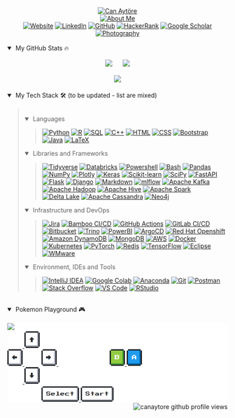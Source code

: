 <div align="center">
    <a href="https://github.com/canaytore"><img src="https://readme-typing-svg.demolab.com?lines=Can+Ayt%C3%B6re&font=Ubuntu+Mono&center=true&width=440&height=45&color=f75c7e&vCenter=true&size=28&duration=2500&pause=27500" alt="Can Aytöre" /></a>
    <br>
    <a href="https://github.com/canaytore"><img src="https://readme-typing-svg.demolab.com/?lines=big%20data%20engineer%20;industrial%20engineer%2C%20m%2Esc%2E;7%2B%20years%20of%20coding%20experience;always%20kept%20learning%20new%20things;swimmer%20sailor%20traveler%20photographer&font=Ubuntu+Mono&center=true&width=440&height=45&color=f75c7e&vCenter=true&size=22&pause=1000" alt="About Me" /></a>
    <br>
	<a href="https://canaytore.github.io"><img src="https://img.icons8.com/doodle/40/000000/domain.png" alt="Website" title="My Website"/></a>
	<a href="https://www.linkedin.com/in/canaytore"><img src="https://img.icons8.com/doodle/40/000000/linkedin.png" alt="LinkedIn" title="Connect me via LinkedIn"/></a>
    <a href="https://github.com/canaytore"><img src="https://img.icons8.com/doodle/40/000000/github.png" alt="GitHub" title="My GitHub Profile"/></a>
	<a href="https://www.hackerrank.com/canaytore"><img src="https://img.icons8.com/external-tal-revivo-filled-tal-revivo/40/000000/external-hackerrank-is-a-technology-company-that-focuses-on-competitive-programming-logo-filled-tal-revivo.png" alt="HackerRank" title="My HackerRank Profile"/></a>
    <a href="https://scholar.google.com/citations?user=mbMndyUAAAAJ=en"><img src="https://img.icons8.com/doodle/40/000000/scroll.png" alt="Google Scholar" title="My Google Scholar Profile"/></a>
    <a href="https://canaytore.github.io/photography"><img src="https://img.icons8.com/doodle/40/000000/compact-camera.png" alt="Photography" title="My Portfolio"/></a>
</div>
<br>
<details open>
    <summary>&nbsp;My GitHub Stats 🔥</summary>
    <br>
    <div align="center">
        <a href="https://github.com/canaytore"><img src="https://github-readme-stats.vercel.app/api?username=canaytore&count_private=true&show_icons=true&theme=radical&title_color=ff3068" height="165"></a>
        &nbsp;&nbsp;&nbsp;&nbsp;
        <a href="https://github.com/canaytore"><img src="https://github-readme-stats.vercel.app/api/top-langs/?username=canaytore&theme=radical&layout=compact&langs_count=6&title_color=ff3068" height="165"></a>
        <br><br>
        <a href="https://github.com/canaytore"><img src="http://github-readme-streak-stats.herokuapp.com/?user=canaytore&theme=radical&date_format=M%20j%5B%2C%20Y%5D&ring=ff3068&fire=ff3068&sideNums=ff3068" height="165"></a>
    </div>
</details>
<br>
<details open>
    <summary>&nbsp;My Tech Stack 🛠 (to be updated - list are mixed)</summary>
    <blockquote>
        <br>
        <details open>
            <summary>&nbsp;Languages</summary>
            <blockquote>
                <div align="left">
                    <a href="https://github.com/canaytore"><img alt="Python" src="https://img.shields.io/badge/-Python-000?logo=python"></a>
                    <a href="https://github.com/canaytore"><img alt="R" src="https://img.shields.io/badge/-R-000?logo=r&logoColor=276DC3"></a>
                    <a href="https://github.com/canaytore"><img alt="SQL" src="https://img.shields.io/badge/-SQL-000?logo=MySQL"></a>    
                    <a href="https://github.com/canaytore"><img alt="C++" src="https://img.shields.io/badge/-C++-000?logo=c%2B%2B&logoColor=00599C"></a>
                    <a href="https://github.com/canaytore"><img alt="HTML" src="https://img.shields.io/badge/-HTML-000?logo=html5"></a>
                    <a href="https://github.com/canaytore"><img alt="CSS" src="https://img.shields.io/badge/-CSS-000?logo=css3&logoColor=1572B6"></a>
                    <a href="https://github.com/canaytore"><img alt="Bootstrap" src="https://img.shields.io/badge/-Bootstrap-000?logo=bootstrap"></a>
                    <a href="https://github.com/canaytore"><img alt="Java" src="https://img.shields.io/badge/-Java-000?logo=java&logoColor=FFA518"></a>
		    <a href="https://github.com/canaytore"><img alt="LaTeX" src="https://img.shields.io/badge/-LaTeX-000?logo=latex&logoColor=008080"></a>
                </div>
            </blockquote>
        </details>
        <details open>
            <summary>&nbsp;Libraries and Frameworks</summary>
            <blockquote>
                <div align="left">
		    <a href="https://github.com/canaytore"><img alt="Tidyverse" src="https://img.shields.io/badge/-Tidyverse-000?logo=tidyverse&logoColor=white"></a>
		    <a href="https://github.com/canaytore"><img alt="Databricks" src="https://img.shields.io/badge/-Databricks-000?logo=databricks&logoColor=FF3621"></a>
                    <a href="https://github.com/canaytore"><img alt="Powershell" src="https://img.shields.io/badge/-Powershell-000?logo=powershell&logoColor=5391FE"></a>
		    <a href="https://github.com/canaytore"><img alt="Bash" src="https://img.shields.io/badge/-Bash-000?logo=gnu-bash&logoColor=4EAA25"></a>
		    <a href="https://github.com/canaytore"><img alt="Pandas" src="https://img.shields.io/badge/-Pandas-000?logo=pandas"></a>
                    <a href="https://github.com/canaytore"><img alt="NumPy" src="https://img.shields.io/badge/-Numpy-000?logo=numpy&logoColor=F90"></a>
		    <a href="https://github.com/canaytore"><img alt="Plotly" src="https://img.shields.io/badge/-Plotly-000?logo=plotly&logoColor=3F4F75"></a>
                    <a href="https://github.com/canaytore"><img alt="Keras" src="https://img.shields.io/badge/-Keras-000?logo=Keras&logoColor=f73636"></a>
                    <a href="https://github.com/canaytore"><img alt="Scikit-learn" src="https://img.shields.io/badge/-sklearn-000?logo=scikitlearn"></a>
		    <a href="https://github.com/canaytore"><img alt="SciPy" src="https://img.shields.io/badge/-Scipy-000?logo=scipy&logoColor=8CAAE6"></a>
                    <a href="https://github.com/canaytore"><img alt="FastAPI" src="https://img.shields.io/badge/-FastAPI-000?logo=fastapi"></a>
                    <a href="https://github.com/canaytore"><img alt="Flask" src="https://img.shields.io/badge/-Django-000?logo=django&logoColor=092E20"></a>
                    <a href="https://github.com/canaytore"><img alt="Django" src="https://img.shields.io/badge/-Flask-000?logo=flask"></a>
                    <a href="https://github.com/canaytore"><img alt="Markdown" src="https://img.shields.io/badge/-Markdown-000?logo=markdown"></a>
		    <a href="https://github.com/canaytore"><img alt="mlflow" src="https://img.shields.io/badge/-mlflow-000?logo=mlflow"></a>
		    <a href="https://github.com/canaytore"><img alt="Apache Kafka" src="https://img.shields.io/badge/-Apache%20Kafka-000?logo=apache-kafka"></a>
		    <a href="https://github.com/canaytore"><img alt="Apache Hadoop" src="https://img.shields.io/badge/-Apache%20Hadoop-000?logo=apache-hadoop&logoColor=66CCFF"></a>
		    <a href="https://github.com/canaytore"><img alt="Apache Hive" src="https://img.shields.io/badge/-Apache%20Hive-000?logo=apache-hive&logoColor=FDEE21"></a>
		    <a href="https://github.com/canaytore"><img alt="Apache Spark" src="https://img.shields.io/badge/-Apache%20Spark-000?logo=apache-spark&logoColor=E25A1C"></a>
		    <a href="https://github.com/canaytore"><img alt="Delta Lake" src="https://img.shields.io/badge/-Delta%20Lake-000?logo=delta&logoColor=white"></a>
		    <a href="https://github.com/canaytore"><img alt="Apache Cassandra" src="https://img.shields.io/badge/-Apache%20Cassandra-000?logo=apache%20cassandra&logoColor=1287B1"></a>
		    <a href="https://github.com/canaytore"><img alt="Neo4j" src="https://img.shields.io/badge/-Neo4j-000?logo=neo4j&logoColor=4581C3"></a>
                </div>
            </blockquote>
        </details>
        <details open>
            <summary>&nbsp;Infrastructure and DevOps</summary>
            <blockquote>
                <div align="left">
		    <a href="https://github.com/canaytore"><img alt="Jira" src ="https://img.shields.io/badge/-Jira-000?logo=jira&logoColor=0052CC"></a>
		    <a href="https://github.com/canaytore"><img alt="Bamboo CI/CD" src ="https://img.shields.io/badge/-Bamboo%20CI/CD-000?logo=bamboo&logoColor=0052CC"></a>
		    <a href="https://github.com/canaytore"><img alt="GitHub Actions" src ="https://img.shields.io/badge/-GitHub%20Actions-000?logo=githubactions&logoColor=2088FF"></a>
		    <a href="https://github.com/canaytore"><img alt="GitLab CI/CD" src ="https://img.shields.io/badge/-GitLab%20CI/CD-000?logo=gitlab&logoColor=FC6D26"></a>
		    <a href="https://github.com/canaytore"><img alt="Bitbucket" src ="https://img.shields.io/badge/-Bitbucket-000?logo=bitbucket&logoColor=0052CC"></a>
		    <a href="https://github.com/canaytore"><img alt="Trino" src ="https://img.shields.io/badge/-Trino-000?logo=trino&logoColor=DD00A1"></a>
		    <a href="https://github.com/canaytore"><img alt="PowerBI" src ="https://img.shields.io/badge/-PowerBI-000?logo=powerbi&logoColor=F2C811"></a>
                    <a href="https://github.com/canaytore"><img alt="ArgoCD" src ="https://img.shields.io/badge/-ArgoCD-000?logo=argo&logoColor=EF7B4D"></a>
		    <a href="https://github.com/canaytore"><img alt="Red Hat Openshift" src ="https://img.shields.io/badge/-Red%20Hat%20Openshift-000?logo=redhatopenshift&logoColor=EE0000"></a>
		    <a href="https://github.com/canaytore"><img alt="Amazon DynamoDB" src ="https://img.shields.io/badge/-Amazon%20DynamoDB-000?logo=Amazon%20DynamoDB&logoColor=F90"></a>
		    <a href="https://github.com/canaytore"><img alt="MongoDB" src ="https://img.shields.io/badge/-MongoDB-000?&logo=mongodb&logoColor=F90"></a>
                    <a href="https://github.com/canaytore"><img alt="AWS" src ="https://img.shields.io/badge/-AWS-000?&logo=Amazon-AWS&logoColor=F90"></a>
                    <a href="https://github.com/canaytore"><img alt="Docker" src ="https://img.shields.io/badge/-Docker-000?&logo=Docker"></a>
                    <a href="https://github.com/canaytore"><img alt="Kubernetes" src ="https://img.shields.io/badge/-Kubernetes-000?&logo=Kubernetes"></a>
                    <a href="https://github.com/canaytore"><img alt="PyTorch" src ="https://img.shields.io/badge/-PyTorch-000?&logo=PyTorch"></a>
                    <a href="https://github.com/canaytore"><img alt="Redis" src ="https://img.shields.io/badge/-Redis-000?&logo=Redis"></a>
                    <a href="https://github.com/canaytore"><img alt="TensorFlow" src ="https://img.shields.io/badge/-TensorFlow-000?&logo=TensorFlow"></a>
                    <a href="https://github.com/canaytore"><img alt="Eclipse" src ="https://img.shields.io/badge/-Eclipse-000?logo=eclipse-ide&logoColor=2C2255"></a>
		    <a href="https://github.com/canaytore"><img alt="WMware" src ="https://img.shields.io/badge/-VMware-000?logo=VMware&logoColor=607078"></a>
                </div>
            </blockquote>
        </details>
        <details open>
            <summary>&nbsp;Environment, IDEs and Tools</summary>
            <blockquote>
                <div align="left">
                    <a href="https://github.com/canaytore"><img alt="IntelliJ IDEA" src="https://img.shields.io/badge/-IntelliJ%20IDEA-000?logo=intellij-idea&logoColor=F90"></a>
		    <a href="https://github.com/canaytore"><img alt="Google Colab" src="https://img.shields.io/badge/-Google%20Colab-000?logo=googlecolab&logoColor=F9AB00"></a>
		    <a href="https://github.com/canaytore"><img alt="Anaconda" src="https://img.shields.io/badge/-Anaconda-000?logo=anaconda&logoColor=44A833"></a>
		    <a href="https://github.com/canaytore"><img alt="Git" src="https://img.shields.io/badge/-Git-000?logo=git"></a>
                    <a href="https://github.com/canaytore"><img alt="Postman" src="https://img.shields.io/badge/-Postman-000?logo=postman"></a>
                    <a href="https://github.com/canaytore"><img alt="Stack Overflow" src="https://img.shields.io/badge/-Stack-000?logo=stack-overflow"></a>
                    <a href="https://github.com/canaytore"><img alt="VS Code" src="https://img.shields.io/badge/-Visual%20Studio%20Code-000?logo=visual-studio-code&logoColor=007ACC"></a>
                    <a href="https://github.com/canaytore"><img alt="RStudio" src="https://img.shields.io/badge/-RStudio-000?logo=rstudio"></a>
                </div>
            </blockquote>
        </details>
    </blockquote>
</details>
</details>
<br>
<details open>
    <summary>&nbsp;Pokemon Playground 🎮</summary>
    <br>
    <div style="background:white;" align="left">
        <img src="https://toy.aoaoao.me/image" width="320"/>
        <br>
        <a href="https://toy.aoaoao.me/control?button=2&callback=https://github.com/canaytore">
            <img src="https://raw.githubusercontent.com/canaytore/canaytore/main/img/blank.png" width="35"/>
            <img src="https://raw.githubusercontent.com/canaytore/canaytore/main/img/up.png" width="35"/>
        </a>
        <br>
        <a href="https://toy.aoaoao.me/control?button=1&callback=https://github.com/canaytore">
            <img src="https://raw.githubusercontent.com/canaytore/canaytore/main/img/left.png" width="35"/>
        </a>
        <img src="https://raw.githubusercontent.com/canaytore/canaytore/main/img/blank.png" width="35"/>
        <a href="https://toy.aoaoao.me/control?button=0&callback=https://github.com/canaytore">
            <img src="https://raw.githubusercontent.com/canaytore/canaytore/main/img/right.png" width="35"/>
        </a>
        <img src="https://raw.githubusercontent.com/canaytore/canaytore/main/img/blank.png" width="35"/>
        <img src="https://raw.githubusercontent.com/canaytore/canaytore/main/img/blank.png" width="35"/>
        <img src="https://raw.githubusercontent.com/canaytore/canaytore/main/img/blank.png" width="35"/>
        <a href="https://toy.aoaoao.me/control?button=5&callback=https://github.com/canaytore">
            <img src="https://raw.githubusercontent.com/canaytore/canaytore/main/img/B.png" width="35"/>
        </a>
        <a href="https://toy.aoaoao.me/control?button=4&callback=https://github.com/canaytore">
            <img src="https://raw.githubusercontent.com/canaytore/canaytore/main/img/A.png" width="35"/>
        </a>
        <br>
        <a href="https://toy.aoaoao.me/control?button=3&callback=https://github.com/canaytore">
            <img src="https://raw.githubusercontent.com/canaytore/canaytore/main/img/blank.png" width="35"/>
            <img src="https://raw.githubusercontent.com/canaytore/canaytore/main/img/down.png" width="35"/>
        </a>
        <br>
        <img src="https://raw.githubusercontent.com/canaytore/canaytore/main/img/blank.png" width="35"/>
        <img src="https://raw.githubusercontent.com/canaytore/canaytore/main/img/blank.png" width="35"/>
        <a href="https://toy.aoaoao.me/control?button=6&callback=https://github.com/canaytore">
            <img src="https://raw.githubusercontent.com/canaytore/canaytore/main/img/select.png" height="35"/>
        </a>
        <a href="https://toy.aoaoao.me/control?button=7&callback=https://github.com/canaytore">
            <img src="https://raw.githubusercontent.com/canaytore/canaytore/main/img/start.png" height="35" />
        </a>
    </div>
</details>

<div align="right">
    <img src="https://komarev.com/ghpvc/?username=canaytore&label=Can's%20Profile%20Views&style=flat" alt="canaytore github profile views">
</div>
